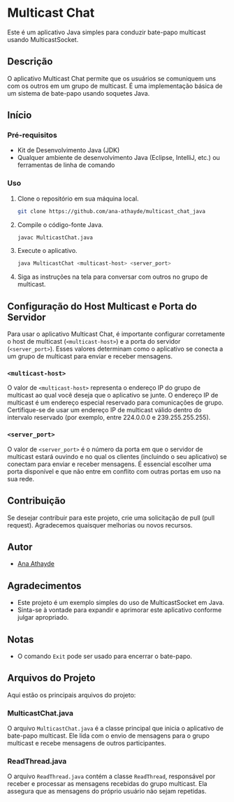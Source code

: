 # Multicast Chat

Este é um aplicativo Java simples para conduzir bate-papo multicast usando MulticastSocket.

## Descrição

O aplicativo Multicast Chat permite que os usuários se comuniquem uns com os outros em um grupo de multicast. É uma implementação básica de um sistema de bate-papo usando soquetes Java.

## Início

### Pré-requisitos

- Kit de Desenvolvimento Java (JDK)
- Qualquer ambiente de desenvolvimento Java (Eclipse, IntelliJ, etc.) ou ferramentas de linha de comando

### Uso

1. Clone o repositório em sua máquina local.

   ```bash
   git clone https://github.com/ana-athayde/multicast_chat_java
   ```

2. Compile o código-fonte Java.

   ```bash
   javac MulticastChat.java
   ```

3. Execute o aplicativo.

   ```bash
   java MulticastChat <multicast-host> <server_port>
   ```

4. Siga as instruções na tela para conversar com outros no grupo de multicast.

## Configuração do Host Multicast e Porta do Servidor

Para usar o aplicativo Multicast Chat, é importante configurar corretamente o host de multicast (`<multicast-host>`) e a porta do servidor (`<server_port>`). Esses valores determinam como o aplicativo se conecta a um grupo de multicast para enviar e receber mensagens.

### `<multicast-host>`

O valor de `<multicast-host>` representa o endereço IP do grupo de multicast ao qual você deseja que o aplicativo se junte. O endereço IP de multicast é um endereço especial reservado para comunicações de grupo. Certifique-se de usar um endereço IP de multicast válido dentro do intervalo reservado (por exemplo, entre 224.0.0.0 e 239.255.255.255).

### `<server_port>`

O valor de `<server_port>` é o número da porta em que o servidor de multicast estará ouvindo e no qual os clientes (incluindo o seu aplicativo) se conectam para enviar e receber mensagens. É essencial escolher uma porta disponível e que não entre em conflito com outras portas em uso na sua rede.


## Contribuição

Se desejar contribuir para este projeto, crie uma solicitação de pull (pull request). Agradecemos quaisquer melhorias ou novos recursos.

## Autor

- [Ana Athayde](https://github.com/ana-athayde)

## Agradecimentos

- Este projeto é um exemplo simples do uso de MulticastSocket em Java.
- Sinta-se à vontade para expandir e aprimorar este aplicativo conforme julgar apropriado.

## Notas

- O comando `Exit` pode ser usado para encerrar o bate-papo.

## Arquivos do Projeto

Aqui estão os principais arquivos do projeto:

### MulticastChat.java

O arquivo `MulticastChat.java` é a classe principal que inicia o aplicativo de bate-papo multicast. Ele lida com o envio de mensagens para o grupo multicast e recebe mensagens de outros participantes.

### ReadThread.java

O arquivo `ReadThread.java` contém a classe `ReadThread`, responsável por receber e processar as mensagens recebidas do grupo multicast. Ela assegura que as mensagens do próprio usuário não sejam repetidas.
